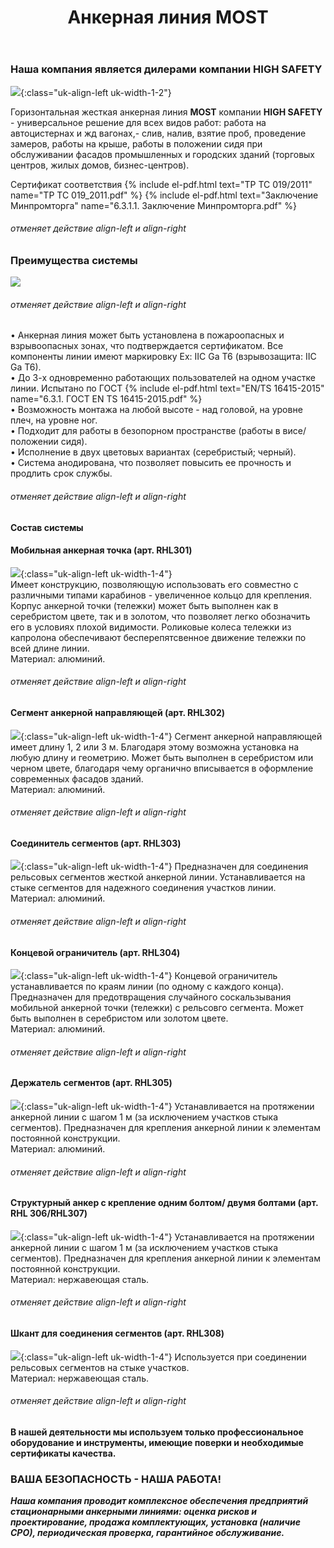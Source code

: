﻿---
title: Анкерная линия MOST
cat: 3
sortid: 3.3
submenu: true
---
 
### Наша компания является дилерами компании **HIGH SAFETY**
![](/img/toplogo/3.3.0.jpg){:class="uk-align-left uk-width-1-2"}

Горизонтальная жесткая анкерная линия **MOST** компании **HIGH SAFETY** - универсальное решение для всех видов работ: работа на автоцистернах и жд вагонах,- слив, налив, взятие проб, проведение замеров, работы на крыше, работы в положении сидя при обслуживании фасадов промышленных и городских зданий (торговых центров, жилых домов, бизнес-центров). 

Сертификат соответствия {% include el-pdf.html text="TP TC 019/2011" name="TP TC 019_2011.pdf" %}
{% include el-pdf.html text="Заключение Минпромторга" name="6.3.1.1. Заключение Минпромторга.pdf" %}
###### отменяет действие align-left и align-right

### **Преимущества системы**
![](/img/sss/3.3.1.1.png)
###### отменяет действие align-left и align-right

• Анкерная линия может быть установлена в пожароопасных и взрывоопасных зонах, что подтверждается сертификатом. Все компоненты линии имеют маркировку Ex: IIC Ga T6 (взрывозащита: IIC Ga T6).  
• До 3-х одновременно работающих пользователей на одном участке линии. Испытано по ГОСТ {% include el-pdf.html text="EN/TS 16415-2015" name="6.3.1. ГОСТ EN TS 16415-2015.pdf" %}    
• Возможность монтажа на любой высоте - над головой, на уровне плеч, на уровне ног.  
• Подходит для работы в безопорном пространстве (работы в висе/ положении сидя).  
• Исполнение в двух цветовых вариантах (серебристый; черный).  
• Система анодирована, что позволяет повысить ее прочность и продлить срок службы. 
###### отменяет действие align-left и align-right

#### **Состав системы**

#### Мобильная анкерная точка (арт. RHL301)
![](/img/sss/3.RHL301.gif){:class="uk-align-left uk-width-1-4"}    
Имеет конструкцию, позволяющую использовать его совместно с различными типами карабинов - увеличенное кольцо для крепления. Корпус анкерной точки (тележки) может быть выполнен как в серебристом цвете, так и в золотом, что позволяет легко обозначить его в условиях плохой видимости.  Роликовые колеса тележки из капролона обеспечивают бесперепятсвенное движение тележки по всей длине линии.     
Материал: алюминий. 
###### отменяет действие align-left и align-right
 
#### Сегмент анкерной направляющей (арт. RHL302)
![](/img/sss/3.RHL302.gif){:class="uk-align-left uk-width-1-4"}
Сегмент анкерной направляющей имеет длину 1, 2 или 3 м. Благодаря этому возможна установка на любую длину и геометрию. 
Может быть выполнен в серебристом или черном цвете, благодаря чему органично вписывается в оформление современных фасадов зданий.   
Материал: алюминий.
###### отменяет действие align-left и align-right
 
#### Соединитель сегментов (арт. RHL303)
![](/img/sss/3.RHL303.gif){:class="uk-align-left uk-width-1-4"}
Предназначен для соединения рельсовых сегментов жесткой анкерной линии. Устанавливается на стыке сегментов для надежного соединения участков линии.   
Материал: алюминий. 
###### отменяет действие align-left и align-right
 
#### Концевой ограничитель (арт. RHL304)
![](/img/sss/3.RHL304.gif){:class="uk-align-left uk-width-1-4"}
Концевой ограничитель устанавливается по краям линии (по одному с каждого конца). Предназначен для предотвращения случайного соскальзывания мобильной анкерной точки (тележки) с рельсовго сегмента. Может быть выполнен в серебристом или золотом цвете.   
Материал: алюминий. 
###### отменяет действие align-left и align-right
 
#### Держатель сегментов (арт. RHL305)
![](/img/sss/3.RHL305.gif){:class="uk-align-left uk-width-1-4"}
Устанавливается на протяжении анкерной линии с шагом 1 м (за исключением участков стыка сегментов). Предназначен для крепления анкерной линии к элементам постоянной конструкции.   
Материал: алюминий.
###### отменяет действие align-left и align-right
 
#### Структурный анкер с крепление одним болтом/ двумя болтами (арт. RHL 306/RHL307)
![](/img/sss/3.RHL306.gif){:class="uk-align-left uk-width-1-4"}
Устанавливается на протяжении анкерной линии с шагом 1 м (за исключением участков стыка сегментов). Предназначен для крепления анкерной линии к элементам постоянной конструкции.   
Материал: нержавеющая сталь.
###### отменяет действие align-left и align-right
 
#### Шкант для соединения сегментов (арт. RHL308)
![](/img/sss/3.RHL308.gif){:class="uk-align-left uk-width-1-4"}
Используется при соединении рельсовых сегментов на стыке участков.   
Материал: нержавеющая сталь.
###### отменяет действие align-left и align-right


#### В нашей деятельности мы используем только профессиональное оборудование и инструменты, имеющие поверки и необходимые сертификаты качества.


### ВАША БЕЗОПАСНОСТЬ - НАША РАБОТА!

***Наша компания проводит комплексное обеспечения предприятий стационарными анкерными линиями: оценка рисков и проектирование, продажа комплектующих, установка (наличие СРО), периодическая проверка, гарантийное обслуживание.***



